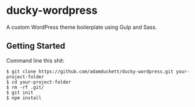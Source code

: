 # ducky-wordpress
A custom WordPress theme boilerplate using Gulp and Sass.

## Getting Started

Command line this shit:

    $ git clone https://github.com/adamduckett/ducky-wordpress.git your-project-folder
    $ cd your-project-folder
    $ rm -rf .git/
    $ git init
    $ npm install

